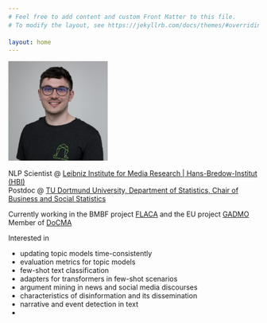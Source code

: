 ```yaml
---
# Feel free to add content and custom Front Matter to this file.
# To modify the layout, see https://jekyllrb.com/docs/themes/#overriding-theme-defaults

layout: home
---
```


<img src="/assets/rieger_sq.jpg" alt="Portrait photo of Jonas Rieger" width="200"/>

NLP Scientist @ [Leibniz Institute for Media Research | Hans-Bredow-Institut (HBI)](https://leibniz-hbi.de/en/staff/jonas-rieger)\
Postdoc @ [TU Dortmund University, Department of Statistics, Chair of Business and Social Statistics](https://lwus.statistik.tu-dortmund.de/en/chair/team/rieger/)

Currently working in the BMBF project [FLACA](https://www.wiso.uni-hamburg.de/flaca) and the EU project [GADMO](https://gadmo.eu/)\
Member of [DoCMA](https://docma.tu-dortmund.de/)

Interested in
* updating topic models time-consistently
* evaluation metrics for topic models
* few-shot text classification
* adapters for transformers in few-shot scenarios
* argument mining in news and social media discourses
* characteristics of disinformation and its dissemination
* narrative and event detection in text
* 
